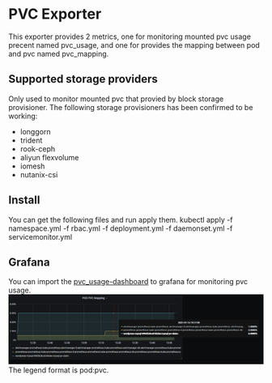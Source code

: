 # PVC Exporter

This exporter provides 2 metrics, one for monitoring mounted pvc usage precent named pvc_usage, and one for provides the mapping between pod and pvc named pvc_mapping.

## Supported storage providers

Only used to monitor mounted pvc that provied by block storage provisioner.
The following storage provisioners has been confirmed to be working:

* longgorn  
* trident  
* rook-ceph  
* aliyun flexvolume  
* iomesh
* nutanix-csi

## Install

You can get the following files and run apply them.
kubectl apply -f namespace.yml -f rbac.yml -f deployment.yml -f daemonset.yml -f servicemonitor.yml

## Grafana

You can import the [pvc_usage-dashboard](./docs/pvc_usage-dashboard.json) to grafana for monitoring pvc usage.
![grafana-1](./docs/grafana-1.PNG)
The legend format is pod:pvc.
